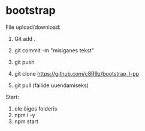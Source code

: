 # bootstrap
File upload/download:
1. Git add .
2. git commit -m "misiganes tekst"
3. git push

4. git clone https://github.com/c8R9z/bootstrap_l-pp
5. git pull (failide uuendamiseks)

Start:
1. ole õiges folderis 
2. npm i -y
3. npm start